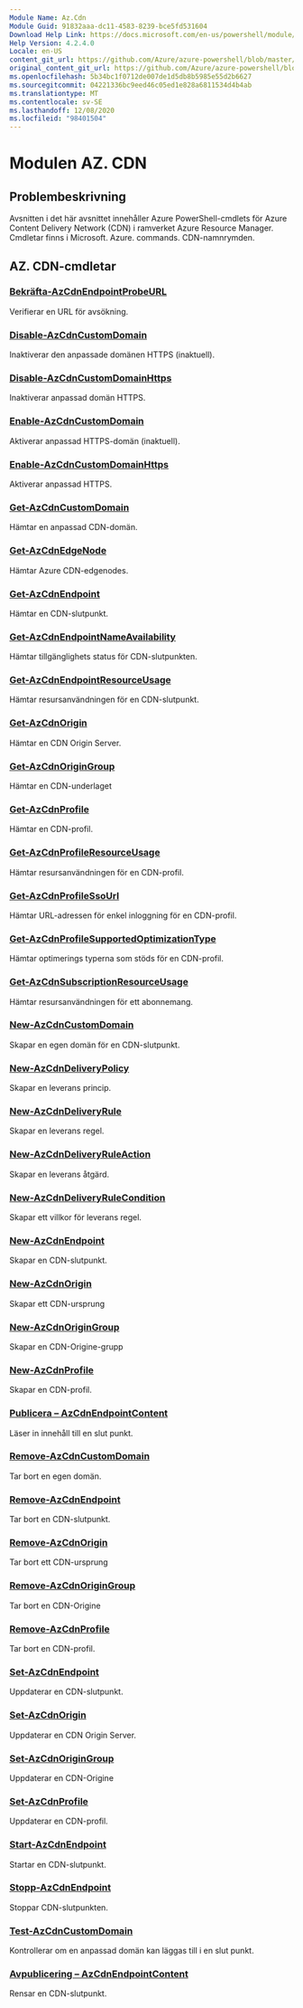 ```yaml
---
Module Name: Az.Cdn
Module Guid: 91832aaa-dc11-4583-8239-bce5fd531604
Download Help Link: https://docs.microsoft.com/en-us/powershell/module/az.cdn
Help Version: 4.2.4.0
Locale: en-US
content_git_url: https://github.com/Azure/azure-powershell/blob/master/src/Cdn/Cdn/help/Az.Cdn.md
original_content_git_url: https://github.com/Azure/azure-powershell/blob/master/src/Cdn/Cdn/help/Az.Cdn.md
ms.openlocfilehash: 5b34bc1f0712de007de1d5db8b5985e55d2b6627
ms.sourcegitcommit: 04221336bc9eed46c05ed1e828a6811534d4b4ab
ms.translationtype: MT
ms.contentlocale: sv-SE
ms.lasthandoff: 12/08/2020
ms.locfileid: "98401504"
---
```

# Modulen AZ. CDN
## Problembeskrivning
Avsnitten i det här avsnittet innehåller Azure PowerShell-cmdlets för Azure Content Delivery Network (CDN) i ramverket Azure Resource Manager. Cmdletar finns i Microsoft. Azure. commands. CDN-namnrymden.

## AZ. CDN-cmdletar
### [Bekräfta-AzCdnEndpointProbeURL](Confirm-AzCdnEndpointProbeURL.md)
Verifierar en URL för avsökning.

### [Disable-AzCdnCustomDomain](Disable-AzCdnCustomDomain.md)
Inaktiverar den anpassade domänen HTTPS (inaktuell).

### [Disable-AzCdnCustomDomainHttps](Disable-AzCdnCustomDomainHttps.md)
Inaktiverar anpassad domän HTTPS.

### [Enable-AzCdnCustomDomain](Enable-AzCdnCustomDomain.md)
Aktiverar anpassad HTTPS-domän (inaktuell).

### [Enable-AzCdnCustomDomainHttps](Enable-AzCdnCustomDomainHttps.md)
Aktiverar anpassad HTTPS.

### [Get-AzCdnCustomDomain](Get-AzCdnCustomDomain.md)
Hämtar en anpassad CDN-domän.

### [Get-AzCdnEdgeNode](Get-AzCdnEdgeNode.md)
Hämtar Azure CDN-edgenodes.

### [Get-AzCdnEndpoint](Get-AzCdnEndpoint.md)
Hämtar en CDN-slutpunkt.

### [Get-AzCdnEndpointNameAvailability](Get-AzCdnEndpointNameAvailability.md)
Hämtar tillgänglighets status för CDN-slutpunkten.

### [Get-AzCdnEndpointResourceUsage](Get-AzCdnEndpointResourceUsage.md)
Hämtar resursanvändningen för en CDN-slutpunkt.

### [Get-AzCdnOrigin](Get-AzCdnOrigin.md)
Hämtar en CDN Origin Server.

### [Get-AzCdnOriginGroup](Get-AzCdnOriginGroup.md)
Hämtar en CDN-underlaget

### [Get-AzCdnProfile](Get-AzCdnProfile.md)
Hämtar en CDN-profil.

### [Get-AzCdnProfileResourceUsage](Get-AzCdnProfileResourceUsage.md)
Hämtar resursanvändningen för en CDN-profil.

### [Get-AzCdnProfileSsoUrl](Get-AzCdnProfileSsoUrl.md)
Hämtar URL-adressen för enkel inloggning för en CDN-profil.

### [Get-AzCdnProfileSupportedOptimizationType](Get-AzCdnProfileSupportedOptimizationType.md)
Hämtar optimerings typerna som stöds för en CDN-profil.

### [Get-AzCdnSubscriptionResourceUsage](Get-AzCdnSubscriptionResourceUsage.md)
Hämtar resursanvändningen för ett abonnemang.

### [New-AzCdnCustomDomain](New-AzCdnCustomDomain.md)
Skapar en egen domän för en CDN-slutpunkt.

### [New-AzCdnDeliveryPolicy](New-AzCdnDeliveryPolicy.md)
Skapar en leverans princip.

### [New-AzCdnDeliveryRule](New-AzCdnDeliveryRule.md)
Skapar en leverans regel.

### [New-AzCdnDeliveryRuleAction](New-AzCdnDeliveryRuleAction.md)
Skapar en leverans åtgärd.

### [New-AzCdnDeliveryRuleCondition](New-AzCdnDeliveryRuleCondition.md)
Skapar ett villkor för leverans regel.

### [New-AzCdnEndpoint](New-AzCdnEndpoint.md)
Skapar en CDN-slutpunkt.

### [New-AzCdnOrigin](New-AzCdnOrigin.md)
Skapar ett CDN-ursprung

### [New-AzCdnOriginGroup](New-AzCdnOriginGroup.md)
Skapar en CDN-Origine-grupp

### [New-AzCdnProfile](New-AzCdnProfile.md)
Skapar en CDN-profil.

### [Publicera – AzCdnEndpointContent](Publish-AzCdnEndpointContent.md)
Läser in innehåll till en slut punkt.

### [Remove-AzCdnCustomDomain](Remove-AzCdnCustomDomain.md)
Tar bort en egen domän.

### [Remove-AzCdnEndpoint](Remove-AzCdnEndpoint.md)
Tar bort en CDN-slutpunkt.

### [Remove-AzCdnOrigin](Remove-AzCdnOrigin.md)
Tar bort ett CDN-ursprung

### [Remove-AzCdnOriginGroup](Remove-AzCdnOriginGroup.md)
Tar bort en CDN-Origine

### [Remove-AzCdnProfile](Remove-AzCdnProfile.md)
Tar bort en CDN-profil.

### [Set-AzCdnEndpoint](Set-AzCdnEndpoint.md)
Uppdaterar en CDN-slutpunkt.

### [Set-AzCdnOrigin](Set-AzCdnOrigin.md)
Uppdaterar en CDN Origin Server.

### [Set-AzCdnOriginGroup](Set-AzCdnOriginGroup.md)
Uppdaterar en CDN-Origine

### [Set-AzCdnProfile](Set-AzCdnProfile.md)
Uppdaterar en CDN-profil.

### [Start-AzCdnEndpoint](Start-AzCdnEndpoint.md)
Startar en CDN-slutpunkt.

### [Stopp-AzCdnEndpoint](Stop-AzCdnEndpoint.md)
Stoppar CDN-slutpunkten.

### [Test-AzCdnCustomDomain](Test-AzCdnCustomDomain.md)
Kontrollerar om en anpassad domän kan läggas till i en slut punkt.

### [Avpublicering – AzCdnEndpointContent](Unpublish-AzCdnEndpointContent.md)
Rensar en CDN-slutpunkt.

